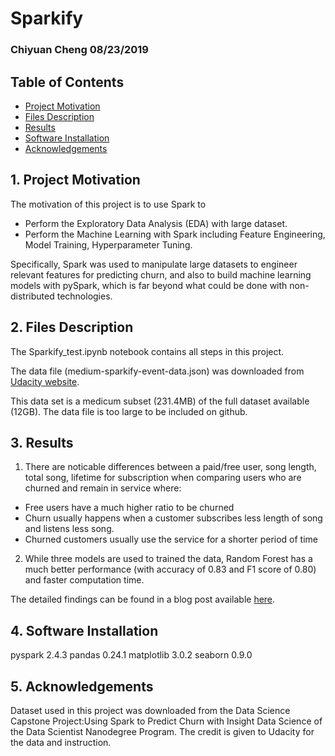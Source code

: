 # Sparkify

### Chiyuan Cheng 08/23/2019

## Table of Contents

- [Project Motivation](#motivation)
- [Files Description](#description)
- [Results](#results)
- [Software Installation](#installation)
- [Acknowledgements](#credits)



<a id='motivation'></a>
## 1. Project Motivation

The motivation of this project is to use Spark to
- Perform the Exploratory Data Analysis (EDA) with large dataset.
- Perform the Machine Learning with Spark including Feature Engineering, Model Training, Hyperparameter Tuning.

Specifically, Spark was used to manipulate large datasets to engineer relevant features for predicting churn, and also to build machine learning models with pySpark, which is far beyond what could be done with non-distributed technologies.

<a id='description'></a>
## 2. Files Description

The Sparkify_test.ipynb notebook contains all steps in this project.

The data file (medium-sparkify-event-data.json) was downloaded from [Udacity website](https://s3.amazonaws.com/video.udacity-data.com/topher/2018/December/5c1d6681_medium-sparkify-event-data/medium-sparkify-event-data.json).

This data set is a medicum subset (231.4MB) of the full dataset available (12GB). The data file is too large to be included on github.

<a id='results'></a>
## 3. Results

1. There are noticable differences between a paid/free user, song length, total song, lifetime for subscription when comparing users who are churned and remain in service where:

- Free users have a much higher ratio to be churned
- Churn usually happens when a customer subscribes less length of song and listens less song.
- Churned customers usually use the service for a shorter period of time

2. While three models are used to trained the data, Random Forest has a much better performance (with accuracy of 0.83 and F1 score of 0.80) and faster computation time. 

The detailed findings can be found in a blog post available [here](https://medium.com/@cyuancheng/use-machine-learning-to-predict-customer-churn-9281cc249c7a).

<a id='installation)'></a>
## 4. Software Installation

pyspark 2.4.3
pandas 0.24.1
matplotlib 3.0.2
seaborn 0.9.0

<a id='credits)'></a>
## 5. Acknowledgements

Dataset used in this project was downloaded from the Data Science Capstone Project:Using Spark to Predict Churn with Insight Data Science of the Data Scientist Nanodegree Program. The credit is given to Udacity for the data and instruction.

